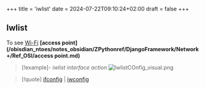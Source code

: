 +++
title = 'iwlist'
date = 2024-07-22T09:10:24+02:00
draft = false
+++

## Iwlist
To see  [Wi-Fi](/obisdian_ntoes/notes_obsidian/ZPythonref/DjangoFramework/Network+/WI-FI/Wi-Fi.md) **[access point](/obisdian_ntoes/notes_obsidian/ZPythonref/DjangoFramework/Network+/Ref_OSI/access point.md)**  
>[!example]- *iwlist interface action*
>![IwlistCOnfig_visual.png](/IwlistCOnfig_visual.png)



>[!quote] [ifconfig](/obisdian_ntoes/notes_obsidian/Penetration/ifconfig.md) | [iwconfig](/obisdian_ntoes/notes_obsidian/Penetration/iwconfig.md)